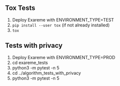 ## Tox Tests

1. Deploy Exareme with ENVIRONMENT_TYPE=TEST
2. `pip install --user tox` (if not already installed)
3. `tox` 


## Tests with privacy

1. Deploy Exareme with ENVIRONMENT_TYPE=PROD
2. cd exareme_tests
3. python3 -m pytest -n 5
4. cd ../algorithm_tests_with_privacy
5. python3 -m pytest -n 5